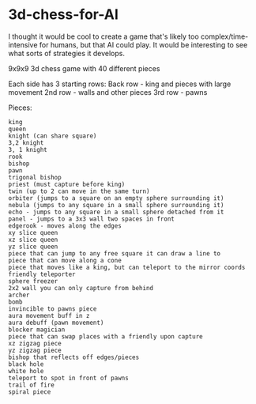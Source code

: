 # 3d-chess-for-AI
I thought it would be cool to create a game that's likely too complex/time-intensive for humans, but that AI could play. It would be interesting to see what sorts of strategies it develops.

9x9x9 3d chess game with 40 different pieces

Each side has 3 starting rows: Back row - king and pieces with large movement 2nd row - walls and other pieces 3rd row - pawns

Pieces:

    king
    queen
    knight (can share square)
    3,2 knight
    3, 1 knight
    rook
    bishop
    pawn
    trigonal bishop
    priest (must capture before king)
    twin (up to 2 can move in the same turn)
    orbiter (jumps to a square on an empty sphere surrounding it)
    nebula (jumps to any square in a small sphere surrounding it)
    echo - jumps to any square in a small sphere detached from it
    panel - jumps to a 3x3 wall two spaces in front
    edgerook - moves along the edges
    xy slice queen
    xz slice queen
    yz slice queen
    piece that can jump to any free square it can draw a line to
    piece that can move along a cone
    piece that moves like a king, but can teleport to the mirror coords
    friendly teleporter
    sphere freezer
    2x2 wall you can only capture from behind
    archer
    bomb
    invincible to pawns piece
    aura movement buff in z
    aura debuff (pawn movement)
    blocker magician
    piece that can swap places with a friendly upon capture
    xz zigzag piece
    yz zigzag piece
    bishop that reflects off edges/pieces
    black hole
    white hole
    teleport to spot in front of pawns
    trail of fire
    spiral piece

